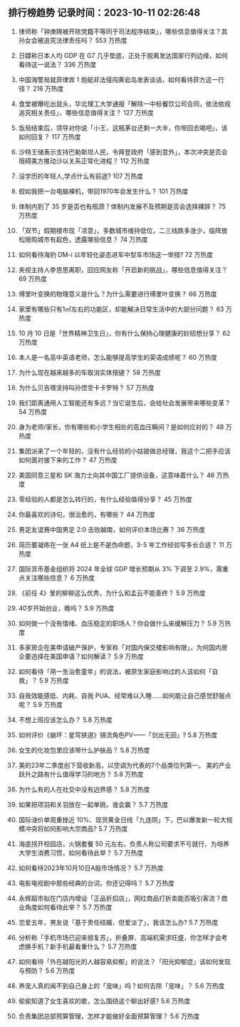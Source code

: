 
## 排行榜趋势 记录时间：2023-10-11 02:26:48
  
  1. 律师称「钟庚赐被开除党籍不等同于司法程序结束」，哪些信息值得关注？其孙女会被追究法律责任吗？ 553 万热度
    
  2. 日媒称日本人均 GDP 在 G7 几乎垫底，正处于脱离发达国家行列边缘，如何看待这一说法？ 336 万热度
    
  3. 中国海警局就菲律宾 1 炮艇非法侵闯黄岩岛发表谈话，如何看待菲方这一行径？ 216 万热度
    
  4. 食堂被曝吃出鼠头，华北理工大学通报「解除一中标餐饮公司合同，依法依规追究相关责任」，哪些信息值得关注？ 127 万热度
    
  5. 饭局结束后，领导对你说「小王，这瓶茅台还剩一大半，你带回去喝吧」，该如何回复？ 117 万热度
    
  6. 沙特王储表示支持巴勒斯坦人民，令拜登政府「感到意外」，本次冲突是否会阻碍美方推动沙以关系正常化进程？ 112 万热度
    
  7. 没学历的年轻人,学点什么有前途? 107 万热度
    
  8. 假如我把一台电脑裸机，带回1970年会发生什么？ 101 万热度
    
  9. 体制内到了 35 岁是否也有瓶颈？体制内发展不及预期是否会选择裸辞？ 75 万热度
    
  10. 「双节」假期楼市现「凉意」，多数城市维持低位，二三线跌多涨少，临阵放松限购城市有起色，透露哪些信息？ 74 万热度
    
  11. 如何看待海豹 DM-i 以年轻化姿态进军中型车市场这一举措? 72 万热度
    
  12. 央视主持人李思思离职，回应网友称「开启新的挑战」，哪些信息值得关注？ 69 万热度
    
  13. 傅里叶变换的物理意义是什么？为什么需要进行傅里叶变换？ 66 万热度
    
  14. 家里有哪些只有1㎡左右的功能区，却能解决日常生活中的大部分问题？ 63 万热度
    
  15. 10 月 10 日是「世界精神卫生日」，你有什么保持心理健康的妙招想分享？ 62 万热度
    
  16. 本人是一名高中英语老师，怎么能够提高学生的英语成绩呢？ 60 万热度
    
  17. 为什么现在越来越多的车取消实体按键？ 58 万热度
    
  18. 为什么贝吉塔坚持叫孙悟空卡卡罗特？ 57 万热度
    
  19. 我们距离通用人工智能还有多远？当它诞生后，会给社会发展带来哪些变革？ 54 万热度
    
  20. 身为老师/家长，你有哪些和小学生相处的高血压瞬间？是如何应对的？ 48 万热度
    
  21. 集团派来了一个年轻的，没有什么经验的小姑娘做总经理，我这个二把手应该如何面对接下来的工作？ 47 万热度
    
  22. 美国同意三星和 SK 海力士向其中国工厂提供设备，这意味着什么？ 46 万热度
    
  23. 零经验的人都是怎么转行的，有什么经验值得分享？ 45 万热度
    
  24. 你最喜欢的诗句，很治愈的，有哪些？ 44 万热度
    
  25. 男足友谊赛中国男足 2:0 击败越南，如何评价本场比赛？ 36 万热度
    
  26. 简历要凝练在一张 A4 纸上是不是伪命题，3-5 年工作经验写多长合适？ 11 万热度
    
  27. 国际货币基金组织将 2024 年全球 GDP 增长预期从 3% 下调至 2.9%，需重点关注哪些信息？ 6 万热度
    
  28. 《前任 4》里的柳柳这么优秀，为什么和孟云不能善终？ 5.9 万热度
    
  29. 40岁开始创业，晚吗？ 5.9 万热度
    
  30. 如何做一个没有情绪、血压稳定的职场人？你会做什么来缓解压力？ 5.9 万热度
    
  31. 多家房企在美申请破产保护，专家称「对国内保交楼影响有限」，为何国内房企要选择在美国申请？如何解读？ 5.9 万热度
    
  32. 如何看待「用一生治愈童年」的说法，被原生家庭影响过的人该如何「自救」？ 5.9 万热度
    
  33. 自我效能感低、内耗、自我 PUA、经常难以入睡……如何能让自己感觉舒服点呢？ 5.9 万热度
    
  34. 不想上班应该怎么办？ 5.8 万热度
    
  35. 如何评价《崩坏：星穹铁道》镜流角色PV——「剑出无回」? 5.8 万热度
    
  36. 女生的化妆包里应该带什么护肤品？ 5.8 万热度
    
  37. 美的23年二季度创下营收新高，以空调为代表的7个品类位列第一。 美的产业跃升之路有什么值得学习的地方？ 5.8 万热度
    
  38. 为什么有的人在社交中没有边界感？ 5.8 万热度
    
  39. 如果把项羽和关羽放在一起单挑，谁会赢？ 5.7 万热度
    
  40. 国际油价单周重挫近 10%、现货黄金日线「九连阴」下，巴以爆发新一轮大规模冲突将如何影响大宗商品? 5.7 万热度
    
  41. 海底捞开校园店，火锅套餐 50 元左右，负责人称公司要求不亏就行，为培养大学生消费习惯，如何看待此举？ 5.7 万热度
    
  42. 如何看待2023年10月10日A股市场情况？ 5.7 万热度
    
  43. 电影电视剧中那些经典的台词，你还记得吗？ 5.7 万热度
    
  44. 永辉超市拟在门店内增设「正品折扣店」，网红商品打折卖能否吸引客流？商业角度如何看待此举？ 5.7 万热度
    
  45. 恋爱五年，男友说「基于责任结婚，但爱淡了」，我该怎么办? 5.7 万热度
    
  46. 分析称「手机市场已迎来弱复苏」，折叠屏、高端机需求旺盛，你怎样才会考虑换手机？新手机最看重什么？ 5.7 万热度
    
  47. 如何看待「外在越阳光的人越容易抑郁」的说法？「阳光抑郁症」该如何发现与预防？ 5.6 万热度
    
  48. 养宠人真的闻不到自己身上的「宠味」吗？如何去除「宠味」？ 5.6 万热度
    
  49. 偷偷知道了女生喜欢的歌，怎么围绕这个聊出好感? 5.6 万热度
    
  50. 负责集团总部预算管理，怎样才能做好全面预算管理？ 5.6 万热度
    